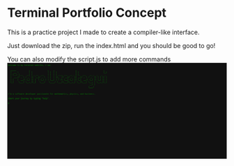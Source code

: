 # Terminal Portfolio Concept

This is a practice project I made to create a compiler-like interface.

Just download the zip, run the index.html and you should be good to go!

You can also modify the script.js to add more commands
![Terminal Website Image](image.png)
